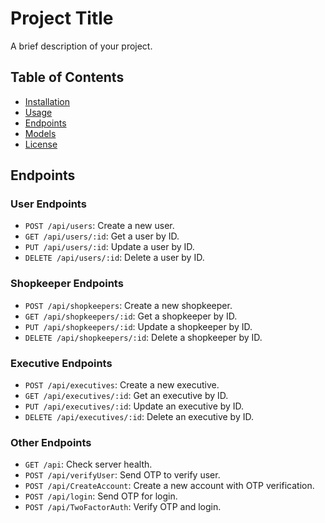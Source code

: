 # Project Title

A brief description of your project.

## Table of Contents

- [Installation](#installation)
- [Usage](#usage)
- [Endpoints](#endpoints)
- [Models](#models)
- [License](#license)

## Endpoints

### User Endpoints

- `POST /api/users`: Create a new user.
- `GET /api/users/:id`: Get a user by ID.
- `PUT /api/users/:id`: Update a user by ID.
- `DELETE /api/users/:id`: Delete a user by ID.

### Shopkeeper Endpoints

- `POST /api/shopkeepers`: Create a new shopkeeper.
- `GET /api/shopkeepers/:id`: Get a shopkeeper by ID.
- `PUT /api/shopkeepers/:id`: Update a shopkeeper by ID.
- `DELETE /api/shopkeepers/:id`: Delete a shopkeeper by ID.

### Executive Endpoints

- `POST /api/executives`: Create a new executive.
- `GET /api/executives/:id`: Get an executive by ID.
- `PUT /api/executives/:id`: Update an executive by ID.
- `DELETE /api/executives/:id`: Delete an executive by ID.

### Other Endpoints

- `GET /api`: Check server health.
- `POST /api/verifyUser`: Send OTP to verify user.
- `POST /api/CreateAccount`: Create a new account with OTP verification.
- `POST /api/login`: Send OTP for login.
- `POST /api/TwoFactorAuth`: Verify OTP and login.

